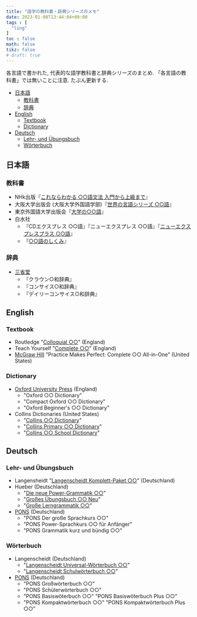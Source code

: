 ```yaml
---
title: "語学の教科書・辞典シリーズのメモ"
date: 2023-01-08T13:44:04+09:00
tags : [
  "ling"
]
toc : false
math: false
tikz: false
# draft: true
---
```


各言語で書かれた, 代表的な語学教科書と辞典シリーズのまとめ.
「各言語の教科書」では無いことに注意.
たぶん更新する.

- [日本語](#日本語)
  - [教科書](#教科書)
  - [辞典](#辞典)
- [English](#english)
  - [Textbook](#textbook)
  - [Dictionary](#dictionary)
- [Deutsch](#deutsch)
  - [Lehr- und Übungsbuch](#lehr--und-übungsbuch)
  - [Wörterbuch](#wörterbuch)

## 日本語

### 教科書

- NHk出版『[これならわかる ○○語文法 入門から上級まで](https://www.nhk-book.co.jp/list/genre-198.html)』
- 大阪大学出版会 (大阪大学外国語学部)『[世界の言語シリーズ ○○語](https://www.osaka-up.or.jp/book_list.php?gc=14)』
- 東京外国語大学出版会『[大学の○○語](https://wp.tufs.ac.jp/tufspress/books/)』
- 白水社
  - 『CDエクスプレス ○○語』『ニューエクスプレス ○○語』『[ニューエクスプレスプラス ○○語](https://www.hakusuisha.co.jp/search/s11991.html)』
  - 『[○○語のしくみ](https://www.hakusuisha.co.jp/search/?search_series=6994)』

### 辞典

- [三省堂](https://dictionary.sanseido-publ.co.jp/dicts_cat/03_foreign)
  - 『クラウン○和辞典』
  - 『コンサイス○和辞典』
  - 『デイリーコンサイス○和辞典』

## English

### Textbook

- Routledge "[Colloquial ○○](https://routledgetextbooks.com/textbooks/colloquial/)" (England)
- Teach Yourself "[Complete ○○](https://library.teachyourself.com/all/Complete/21430)" (England)
- [McGraw Hill](https://www.mhprofessional.com/languages-reference) "Practice Makes Perfect: Complete ○○ All-in-One" (United States)

### Dictionary

- [Oxford University Press](https://global.oup.com/academic/category/dictionaries-and-reference/bilingual-dictionaries/) (England)
  - "Oxford ○○ Dictionary"
  - "Compact Oxford ○○ Dictionary"
  - "Oxford Beginner's ○○ Dictionary"
- Collins Dictionaries (United States)
  - "[Collins ○○ Dictionary](https://collins.co.uk/pages/reference-dictionaries)"
  - "[Collins Primary ○○ Dictionary](https://collins.co.uk/collections/primary-bilingual-dictionaries)"
  - "[Collins ○○ School Dictionary](https://collins.co.uk/collections/bilingual-dictionaries)"

## Deutsch

### Lehr- und Übungsbuch

- Langensheidt "[Langenscheidt Komplett-Paket ○○](https://www.langenscheidt.com/shop/komplett-paket)" (Deutschland)
- Hueber (Deutschland)
  - "[Die neue Power-Grammatik ○○](https://shop.hueber.de/de/reihen-und-lehrwerke/die-neue-power-grammatik.html)"
  - "[Großes Übungsbuch ○○ Neu](https://shop.hueber.de/de/reihen-und-lehrwerke/grosses-ubungsbuch-neu.html)"
  - "[Große Lerngrammatik ○○](https://shop.hueber.de/de/reihen-und-lehrwerke/grosse-lerngrammatik.html)"
- [PONS](https://de.pons.com/shop/) (Deutschland)
  - "PONS Der große Sprachkurs ○○"
  - "PONS Power-Sprachkurs ○○ für Anfänger"
  - "PONS Grammatik kurz und bündig ○○"

### Wörterbuch

- Langenscheidt (Deutschland)
  - "[Langenscheidt Universal-Wörterbuch ○○](https://www.langenscheidt.com/shop/universal-woerterbuch)"
  - "[Langenscheidt Schulwörterbuch ○○](https://www.langenscheidt.com/shop/schulwoerterbuch)"
- [PONS](https://de.pons.com/shop/) (Deutschland)
  - "PONS Großwörterbuch ○○"
  - "PONS Schülerwörterbuch ○○"
  - "PONS Basiswöterbuch ○○" "PONS Basiswöterbuch Plus ○○"
  - "PONS Kompaktwörterbuch ○○" "PONS Kompaktwörterbuch Plus ○○"

